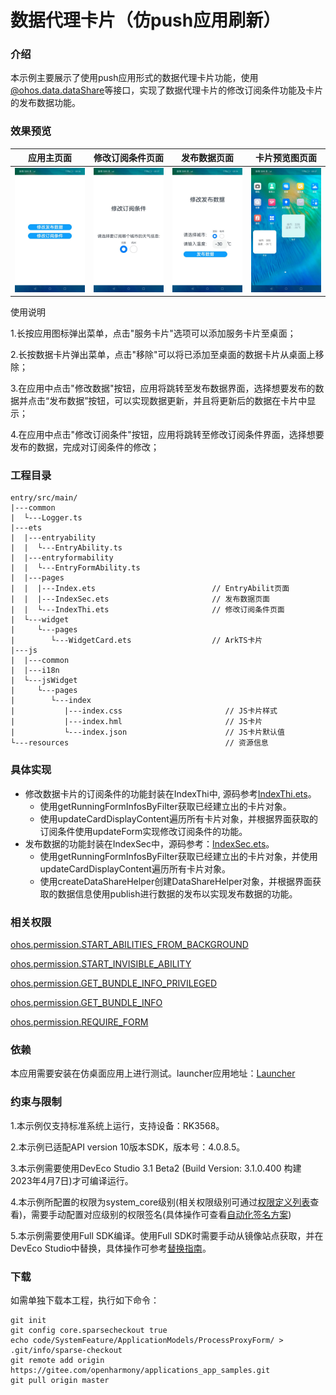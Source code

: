# 数据代理卡片（仿push应用刷新）

### 介绍

本示例主要展示了使用push应用形式的数据代理卡片功能，使用[@ohos.data.dataShare](https://gitee.com/openharmony/docs/blob/master/zh-cn/application-dev/reference/apis/js-apis-data-dataShare.md)等接口，实现了数据代理卡片的修改订阅条件功能及卡片的发布数据功能。

### 效果预览

| 应用主页面                                                                 | 修改订阅条件页面 | 发布数据页面 | 卡片预览图页面 |
|-----------------------------------------------------------------------| ------- | ------- | ------- |
| ![ProcessProxyForm_main](./screenshots/zh/ProcessProxyForm_main.jpeg) | ![ProcessProxyForm_modifyCondition](./screenshots/zh/ProcessProxyForm_modifyCondition.jpeg) | ![ProcessProxyForm_push](./screenshots/zh/ProcessProxyForm_push.jpeg) | ![ProcessProxyForm_preview](./screenshots/zh/ProcessProxyForm_preview.jpeg) |

使用说明

1.长按应用图标弹出菜单，点击"服务卡片"选项可以添加服务卡片至桌面；

2.长按数据卡片弹出菜单，点击"移除"可以将已添加至桌面的数据卡片从桌面上移除；

3.在应用中点击"修改数据"按钮，应用将跳转至发布数据界面，选择想要发布的数据并点击“发布数据”按钮，可以实现数据更新，并且将更新后的数据在卡片中显示；

4.在应用中点击"修改订阅条件"按钮，应用将跳转至修改订阅条件界面，选择想要发布的数据，完成对订阅条件的修改；

### 工程目录

```
entry/src/main/
|---common
|  └---Logger.ts
|---ets
|  |---entryability
|  |  └---EntryAbility.ts
|  |---entryformability
|  |  └---EntryFormAbility.ts                         
|  |---pages
|  |  |---Index.ets                          // EntryAbilit页面
|  |  |---IndexSec.ets                       // 发布数据页面
|  |  └---IndexThi.ets                       // 修改订阅条件页面
|  └---widget
|     └---pages
|        └---WidgetCard.ets                  // ArkTS卡片
|---js
|  |---common
|  |---i18n
|  └---jsWidget
|     └---pages
|        └---index
|           |---index.css                       // JS卡片样式
|           |---index.hml                       // JS卡片
|           └---index.json                      // JS卡片默认值
└---resources                                   // 资源信息
```

### 具体实现

- 修改数据卡片的订阅条件的功能封装在IndexThi中,  源码参考[IndexThi.ets](./entry/src/main/ets/pages/IndexThi.ets)。
  - 使用getRunningFormInfosByFilter获取已经建立出的卡片对象。
  - 使用updateCardDisplayContent遍历所有卡片对象，并根据界面获取的订阅条件使用updateForm实现修改订阅条件的功能。
- 发布数据的功能封装在IndexSec中，源码参考：[IndexSec.ets](./entry/src/main/ets/pages/IndexSec.ets)。
  - 使用getRunningFormInfosByFilter获取已经建立出的卡片对象，并使用updateCardDisplayContent遍历所有卡片对象。
  - 使用createDataShareHelper创建DataShareHelper对象，并根据界面获取的数据信息使用publish进行数据的发布以实现发布数据的功能。

### 相关权限

[ohos.permission.START_ABILITIES_FROM_BACKGROUND](https://gitee.com/openharmony/docs/blob/eb73c9e9dcdd421131f33bb8ed6ddc030881d06f/zh-cn/application-dev/security/permission-list.md)

[ohos.permission.START_INVISIBLE_ABILITY](https://gitee.com/openharmony/docs/blob/eb73c9e9dcdd421131f33bb8ed6ddc030881d06f/zh-cn/application-dev/security/permission-list.md)

[ohos.permission.GET_BUNDLE_INFO_PRIVILEGED](https://gitee.com/openharmony/docs/blob/eb73c9e9dcdd421131f33bb8ed6ddc030881d06f/zh-cn/application-dev/security/permission-list.md)

[ohos.permission.GET_BUNDLE_INFO](https://gitee.com/openharmony/docs/blob/eb73c9e9dcdd421131f33bb8ed6ddc030881d06f/zh-cn/application-dev/security/permission-list.md)

[ohos.permission.REQUIRE_FORM](https://gitee.com/openharmony/docs/blob/eb73c9e9dcdd421131f33bb8ed6ddc030881d06f/zh-cn/application-dev/security/permission-list.md)

### 依赖

本应用需要安装在仿桌面应用上进行测试。launcher应用地址：[Launcher](../../../Launcher)

### 约束与限制

1.本示例仅支持标准系统上运行，支持设备：RK3568。

2.本示例已适配API version 10版本SDK，版本号：4.0.8.5。

3.本示例需要使用DevEco Studio 3.1 Beta2 (Build Version: 3.1.0.400 构建 2023年4月7日)才可编译运行。

4.本示例所配置的权限为system_core级别(相关权限级别可通过[权限定义列表]( https://gitee.com/openharmony/docs/blob/master/zh-cn/application-dev/security/permission-list.md )查看)，需要手动配置对应级别的权限签名(具体操作可查看[自动化签名方案](https://docs.openharmony.cn/pages/v3.2/zh-cn/application-dev/security/hapsigntool-overview.md/))

5.本示例需要使用Full SDK编译。使用Full SDK时需要手动从镜像站点获取，并在DevEco Studio中替换，具体操作可参考[替换指南](https://docs.openharmony.cn/pages/v3.2/zh-cn/application-dev/quick-start/full-sdk-switch-guide.md/)。

### 下载

如需单独下载本工程，执行如下命令：
```
git init
git config core.sparsecheckout true
echo code/SystemFeature/ApplicationModels/ProcessProxyForm/ > .git/info/sparse-checkout
git remote add origin https://gitee.com/openharmony/applications_app_samples.git
git pull origin master
```